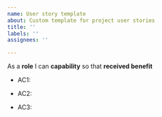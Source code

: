 ```yaml
---
name: User story template
about: Custom template for project user stories
title: ''
labels: ''
assignees: ''

---
```


As a **role** I can **capability** so that **received benefit**


- AC1: 

- AC2: 

- AC3:
